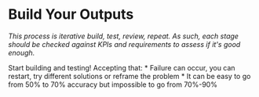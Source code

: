 # Build Your Outputs

*This process is iterative build, test, review, repeat. As such, each stage should
be checked against KPIs and requirements to assess if it's good enough.* 

Start building and testing! Accepting that:
    * Failure can occur, you can restart, try different solutions or reframe the 
    problem
	* It can be easy to go from 50% to 70% accuracy but impossible to go from 
	70%-90%
	

